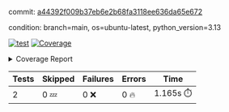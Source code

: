 commit: [a44392f009b37eb6e2b68fa3118ee636da65e672](https://github.com/rcmdnk/hydra-utils/tree/a44392f009b37eb6e2b68fa3118ee636da65e672)

condition: branch=main, os=ubuntu-latest, python_version=3.13

[![test](https://github.com/rcmdnk/hydra-utils/actions/workflows/test.yml/badge.svg)](https://github.com/rcmdnk/hydra-utils/actions/runs/12979853854)
<a href="https://github.com/rcmdnk/hydra-utils/blob/a44392f009b37eb6e2b68fa3118ee636da65e672/README.md"><img alt="Coverage" src="https://img.shields.io/badge/Coverage-2%25-red.svg" /></a><details><summary>Coverage Report </summary><table><tr><th>File</th><th>Stmts</th><th>Miss</th><th>Cover</th><th>Missing</th></tr><tbody><tr><td colspan="5"><b>src/hydra_utils</b></td></tr><tr><td>&nbsp; &nbsp;<a href="https://github.com/rcmdnk/hydra-utils/blob/a44392f009b37eb6e2b68fa3118ee636da65e672/src/hydra_utils/utils.py">utils.py</a></td><td>156</td><td>156</td><td>0%</td><td><a href="https://github.com/rcmdnk/hydra-utils/blob/a44392f009b37eb6e2b68fa3118ee636da65e672/src/hydra_utils/utils.py#L1-L267">1&ndash;267</a></td></tr><tr><td><b>TOTAL</b></td><td><b>160</b></td><td><b>156</b></td><td><b>2%</b></td><td>&nbsp;</td></tr></tbody></table></details>

| Tests | Skipped | Failures | Errors | Time |
| ----- | ------- | -------- | -------- | ------------------ |
| 2 | 0 :zzz: | 0 :x: | 0 :fire: | 1.165s :stopwatch: |

